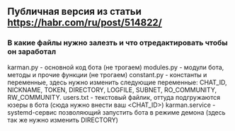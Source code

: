 ## Публичная версия из статьи https://habr.com/ru/post/514822/
### В какие файлы нужно залезть и что отредактировать чтобы он заработал
karman.py - основной код бота (не трогаем)
modules.py - модули бота, методы и прочие функции (не трогаем)
constant.py - константы и переменные, здесь нужно изменить следующие переменные:
CHAT_ID, 
NICKNAME, 
TOKEN, 
DIRECTORY, 
LOGFILE, 
SUBNET, 
RO_COMMUNITY, 
RW_COMMUNITY.
users.txt - текстовый файлик, оттуда подгружаются юзеры в бота (сюда нужно внести ваш <CHAT_ID>)
karman.service - systemd-сервис позволяющий запустить бота в режиме демона (здесь так же нужно изменить DIRECTORY)
